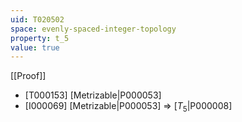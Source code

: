 ```yaml
---
uid: T020502
space: evenly-spaced-integer-topology
property: t_5
value: true
---
```

[[Proof]]

* [T000153] [Metrizable|P000053]
* [I000069] [Metrizable|P000053] => [$T_5$|P000008]


